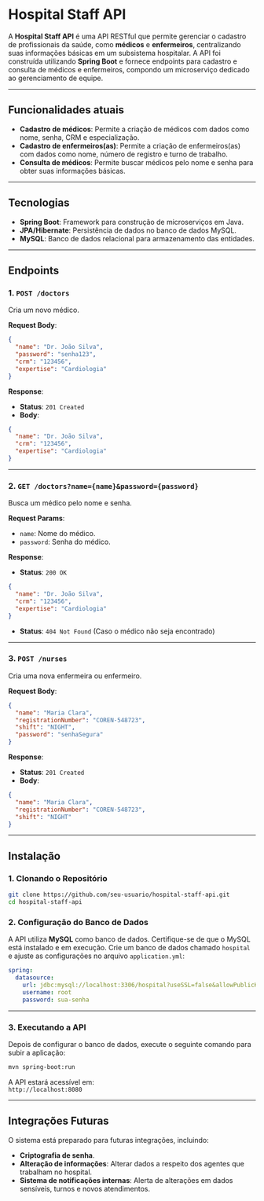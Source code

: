 # Hospital Staff API

A **Hospital Staff API** é uma API RESTful que permite gerenciar o cadastro de profissionais da saúde, como **médicos** e **enfermeiros**, centralizando suas informações básicas em um subsistema hospitalar. A API foi construída utilizando **Spring Boot** e fornece endpoints para cadastro e consulta de médicos e enfermeiros, compondo um microserviço dedicado ao gerenciamento de equipe.

---

## Funcionalidades atuais

- **Cadastro de médicos**: Permite a criação de médicos com dados como nome, senha, CRM e especialização.
- **Cadastro de enfermeiros(as)**: Permite a criação de enfermeiros(as) com dados como nome, número de registro e turno de trabalho.
- **Consulta de médicos**: Permite buscar médicos pelo nome e senha para obter suas informações básicas.

---

## Tecnologias

- **Spring Boot**: Framework para construção de microserviços em Java.
- **JPA/Hibernate**: Persistência de dados no banco de dados MySQL.
- **MySQL**: Banco de dados relacional para armazenamento das entidades.

---

## Endpoints

### 1. `POST /doctors`
Cria um novo médico.

**Request Body**:
```json
{
  "name": "Dr. João Silva",
  "password": "senha123",
  "crm": "123456",
  "expertise": "Cardiologia"
}
```

**Response**:
- **Status**: `201 Created`
- **Body**:
```json
{
  "name": "Dr. João Silva",
  "crm": "123456",
  "expertise": "Cardiologia"
}
```

---

### 2. `GET /doctors?name={name}&password={password}`
Busca um médico pelo nome e senha.

**Request Params**:
- `name`: Nome do médico.
- `password`: Senha do médico.

**Response**:
- **Status**: `200 OK`
```json
{
  "name": "Dr. João Silva",
  "crm": "123456",
  "expertise": "Cardiologia"
}
```
- **Status**: `404 Not Found` (Caso o médico não seja encontrado)

---

### 3. `POST /nurses`
Cria uma nova enfermeira ou enfermeiro.

**Request Body**:
```json
{
  "name": "Maria Clara",
  "registrationNumber": "COREN-548723",
  "shift": "NIGHT",
  "password": "senhaSegura"
}
```

**Response**:
- **Status**: `201 Created`
- **Body**:
```json
{
  "name": "Maria Clara",
  "registrationNumber": "COREN-548723",
  "shift": "NIGHT"
}
```

---

## Instalação

### 1. Clonando o Repositório
```bash
git clone https://github.com/seu-usuario/hospital-staff-api.git
cd hospital-staff-api
```

### 2. Configuração do Banco de Dados
A API utiliza **MySQL** como banco de dados. Certifique-se de que o MySQL está instalado e em execução. Crie um banco de dados chamado `hospital` e ajuste as configurações no arquivo `application.yml`:

```yaml
spring:
  datasource:
    url: jdbc:mysql://localhost:3306/hospital?useSSL=false&allowPublicKeyRetrieval=true&serverTimezone=America/Sao_Paulo
    username: root
    password: sua-senha
```

---

### 3. Executando a API
Depois de configurar o banco de dados, execute o seguinte comando para subir a aplicação:

```bash
mvn spring-boot:run
```

A API estará acessível em:  
`http://localhost:8080`

---

## Integrações Futuras

O sistema está preparado para futuras integrações, incluindo:

- **Criptografia de senha**.
- **Alteração de informações**: Alterar dados a respeito dos agentes que trabalham no hospital.
- **Sistema de notificações internas**: Alerta de alterações em dados sensíveis, turnos e novos atendimentos.

